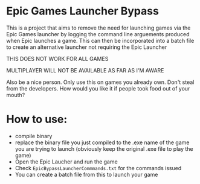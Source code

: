 # Epic Games Launcher Bypass
This is a project that aims to remove the need for launching games via the Epic Games launcher by logging the command line arguements produced when Epic launches a game.  This can then be incorporated into a batch file to create an alternative launcher not requiring the Epic Launcher

THIS DOES NOT WORK FOR ALL GAMES

MULTIPLAYER WILL NOT BE AVAILABLE AS FAR AS I'M AWARE

Also be a nice person.  Only use this on games you already own.  Don't steal from the developers.  How would you like it if people took food out of your mouth?

# How to use:

* compile binary
* replace the binary file you just compiled to the .exe name of the game you are trying to launch (obviously keep the original .exe file to play the game)
* Open the Epic Laucher and run the game
* Check `EpicBypassLauncherCommmands.txt` for the commands issued
* You can create a batch file from this to launch your game
